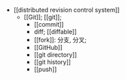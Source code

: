 - [[distributed revision control system]]
    - [[Git]]; [[git]];
        - [[commit]]
        - diff; [[diffable]]
        - [[fork]]: 分支, 分叉;
        - [[GitHub]]
        - [[git directory]]
        - [[git history]]
        - [[push]]
